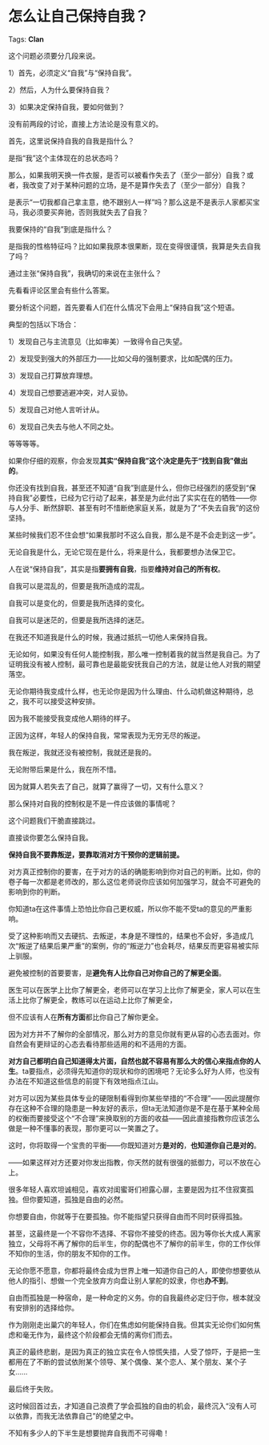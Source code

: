 # 怎么让自己保持自我？

Tags: **Clan**

这个问题必须要分几段来说。

1）首先，必须定义“自我”与“保持自我”。

2）然后，人为什么要保持自我？

3）如果决定保持自我，要如何做到？

没有前两段的讨论，直接上方法论是没有意义的。

首先，这里说保持自我的自我是指什么？

是指“我”这个主体现在的总状态吗？

那么，如果我明天换一件衣服，是否可以被看作失去了（至少一部分）自我？或者，我改变了对于某种问题的立场，是不是算作失去了（至少一部分）自我？

是表示“一切我都自己拿主意，绝不跟别人一样”吗？那么这是不是表示人家都买宝马，我必须要买奔驰，否则我就失去了自我？

我要保持的“自我”到底是指什么？

是指我的性格特征吗？比如如果我原本很果断，现在变得很谨慎，我算是失去自我了吗？

通过主张“保持自我”，我确切的来说在主张什么？

先看看评论区里会有些什么答案。

要分析这个问题，首先要看人们在什么情况下会用上“保持自我”这个短语。

典型的包括以下场合：

1）发现自己与主流意见（比如审美）一致得令自己失望。

2）发现受到强大的外部压力——比如父母的强制要求，比如配偶的压力。

3）发现自己打算放弃理想。

4）发现自己想要逃避冲突，对人妥协。

5）发现自己对他人言听计从。

6）发现自己失去与他人不同之处。

等等等等。

如果你仔细的观察，你会发现**其实“保持自我”这个决定是先于“找到自我”做出的**。

你还没有找到自我，甚至还不知道“自我”到底是什么，但你已经强烈的感受到“保持自我”必要性，已经为它行动了起来，甚至是为此付出了实实在在的牺牲——你与人分手、断然辞职、甚至有时不惜断绝家庭关系，就是为了“不失去自我”的这份坚持。

某些时候我们忍不住会想“如果我那时不这么自我，那么是不是不会走到这一步”。

无论自我是什么，无论它现在是什么，将来是什么，我都要想办法保卫它。

人在说“保持自我”，其实是指**要拥有自我**，指要**维持对自己的所有权**。

自我可以是混乱的，但要是我所造成的混乱。

自我可以是变化的，但要是我所选择的变化。

自我可以是迷茫的，但要是我所选择的迷茫。

在我还不知道我是什么的时候，我通过抵抗一切他人来保持自我。

无论如何，如果没有任何人能控制我，那么唯一控制着我的就当然是我自己。为了证明我没有被人控制，最可靠也是最能安抚我自己的方法，就是让他人对我的期望落空。

无论你期待我变成什么样，也无论你是因为什么理由、什么动机做这种期待，总之，我不可以接受这种安排。

因为我不能接受我变成他人期待的样子。

正因为这样，年轻人的保持自我，常常表现为无穷无尽的叛逆。

我在叛逆，我就还没有被控制，我就还是我的。

无论附带后果是什么，我在所不惜。

因为就算人若失去了自己，就算了赢得了一切，又有什么意义？

那么保持对自我的控制权是不是一件应该做的事情呢？

这个问题我们干脆直接跳过。

直接谈你要怎么保持自我。

**保持自我不要靠叛逆，要靠取消对方干预你的逻辑前提。**

对方真正控制你的要害，在于对方的话的确能影响到你对自己的判断。比如，你的卷子每一次都是老师改的，那么这位老师说你应该如何加强学习，就会不可避免的影响到你的判断。

你知道ta在这件事情上恐怕比你自己更权威，所以你不能不受ta的意见的严重影响。

受了这种影响而又去硬抗、去叛逆，本身是不理性的，结果也不会好，多造成几次“叛逆了结果后果严重”的案例，你的“叛逆力”也会耗尽，结果反而更容易被实际上驯服。

避免被控制的首要要害，是**避免有人比你自己对你自己的了解更全面**。

医生可以在医学上比你了解更全，老师可以在学习上比你了解更全，家人可以在生活上比你了解更全，教练可以在运动上比你了解更全，

但不应该有人在**所有方面**都比你自己了解你更全。

因为对方并不了解你的全部情况，那么对方的意见你就有更从容的心态去面对。你自然会有更辩证的心态去看待那些适用的和不适用的方面。

**对方自己都明白自己知道得太片面，自然也就不容易有那么大的信心来指点你的人生**。ta要指点，必须得先知道你的现状和你的困境吧？无论多么好为人师，也没有办法在不知道这些信息的前提下有效地指点江山。

对方可以因为某些具体专业的硬限制看得到你某些举措的“不合理”——因此提醒你存在这种不合理的隐患是一种友好的表示，但ta无法知道你是不是在基于某种全局的权衡而要接受这个“不合理”来换取别的方面的收益——因此直接指教你应该怎么做是一种不懂事的表现，那你更可以一笑置之了。

这时，你将取得一个宝贵的平衡——你既知道对方**是对的**，**也知道你自己是对的**。

——如果这样对方还要对你发出指教，你天然的就有很强的抵御力，可以不放在心上。

很多年轻人喜欢坦诚相见，喜欢对闺蜜哥们袒露心扉，主要是因为扛不住寂寞孤独。但你要知道，孤独是自由的必然。

你想要自由，你就等于在要孤独。你不能指望只获得自由而不同时获得孤独。

甚至，这最终是一个不容你不选择、不容你不接受的终态。因为等你长大成人离家独立，父母将不再了解你的后半生，你的配偶也不了解你的前半生，你的工作伙伴不知你的生活，你的朋友不知你的工作。

无论你愿不愿意，你都将最终会成为世界上唯一知道你自己的人，即使你想要依从他人的指引、想做一个完全放弃方向盘让别人掌舵的奴隶，你也**办不到**。

自由而孤独是一种宿命，是一种命定的义务。你的自我最终必定归于你，根本就没有安排别的选择给你。

作为刚刚走出巢穴的年轻人，你们在焦虑如何能保持自我。但其实无论你们如何焦虑和毫无作为，最终这个阶段都会无情的离你们而去。

真正的最终悲剧，是因为真正的独立实在令人惊慌失措，人受了惊吓，于是把一生都用在了不断的尝试依附某个领导、某个偶像、某个恋人、某个朋友、某个子女……

最后终于失败。

这时候回首过去，才知道自己浪费了学会孤独的自由的机会，最终沉入“没有人可以依靠，而我无法依靠自己”的绝望之中。

不知有多少人的下半生是想要抛弃自我而不可得嘞！



